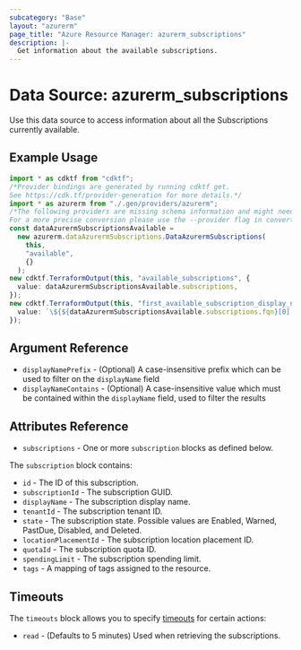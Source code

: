 ```yaml
---
subcategory: "Base"
layout: "azurerm"
page_title: "Azure Resource Manager: azurerm_subscriptions"
description: |-
  Get information about the available subscriptions.
---
```


# Data Source: azurerm\_subscriptions

Use this data source to access information about all the Subscriptions currently available.

## Example Usage

```typescript
import * as cdktf from "cdktf";
/*Provider bindings are generated by running cdktf get.
See https://cdk.tf/provider-generation for more details.*/
import * as azurerm from "./.gen/providers/azurerm";
/*The following providers are missing schema information and might need manual adjustments to synthesize correctly: azurerm.
For a more precise conversion please use the --provider flag in convert.*/
const dataAzurermSubscriptionsAvailable =
  new azurerm.dataAzurermSubscriptions.DataAzurermSubscriptions(
    this,
    "available",
    {}
  );
new cdktf.TerraformOutput(this, "available_subscriptions", {
  value: dataAzurermSubscriptionsAvailable.subscriptions,
});
new cdktf.TerraformOutput(this, "first_available_subscription_display_name", {
  value: `\${${dataAzurermSubscriptionsAvailable.subscriptions.fqn}[0].display_name}`,
});

```

## Argument Reference

* `displayNamePrefix` - (Optional) A case-insensitive prefix which can be used to filter on the `displayName` field
* `displayNameContains` - (Optional) A case-insensitive value which must be contained within the `displayName` field, used to filter the results

## Attributes Reference

* `subscriptions` - One or more `subscription` blocks as defined below.

The `subscription` block contains:

* `id` - The ID of this subscription.
* `subscriptionId` - The subscription GUID.
* `displayName` - The subscription display name.
* `tenantId` - The subscription tenant ID.
* `state` - The subscription state. Possible values are Enabled, Warned, PastDue, Disabled, and Deleted.
* `locationPlacementId` - The subscription location placement ID.
* `quotaId` - The subscription quota ID.
* `spendingLimit` - The subscription spending limit.
* `tags` - A mapping of tags assigned to the resource.

## Timeouts

The `timeouts` block allows you to specify [timeouts](https://www.terraform.io/language/resources/syntax#operation-timeouts) for certain actions:

* `read` - (Defaults to 5 minutes) Used when retrieving the subscriptions.
